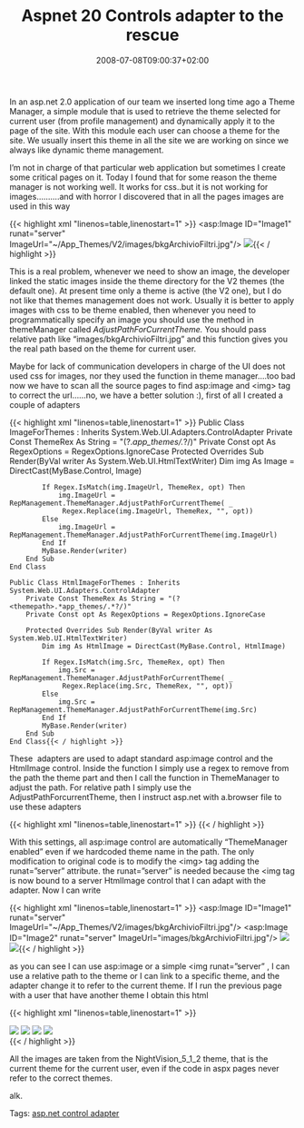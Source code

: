 ﻿---
title: "Aspnet 20 Controls adapter to the rescue"
description: ""
date: 2008-07-08T09:00:37+02:00
draft: false
tags: [ASPNET]
categories: [ASPNET]
---
In an asp.net 2.0 application of our team we inserted long time ago a Theme Manager, a simple module that is used to retrieve the theme selected for current user (from profile management) and dynamically apply it to the page of the site. With this module each user can choose a theme for the site. We usually insert this theme in all the site we are working on since we always like dynamic theme management.

I’m not in charge of that particular web application but sometimes I create some critical pages on it. Today I found that for some reason the theme manager is not working well. It works for css..but it is not working for images……….and with horror I discovered that in all the pages images are used in this way

{{< highlight xml "linenos=table,linenostart=1" >}}
 <asp:Image ID="Image1" runat="server" ImageUrl="~/App_Themes/V2/images/bkgArchivioFiltri.jpg"/>
 <img runat="server"  src="../App_Themes/V2/images/bkgArchivioFiltri.jpg" />{{< / highlight >}}

<!-- Code inserted with Steve Dunn's Windows Live Writer Code Formatter Plugin.  http://dunnhq.com -->

This is a real problem, whenever we need to show an image, the developer linked the static images inside the theme directory for the V2 themes (the default one). At present time only a theme is active (the V2 one), but I do not like that themes management does not work. Usually it is better to apply images with css to be theme enabled, then whenever you need to programmatically specify an image you should use the method in themeManager called *AdjustPathForCurrentTheme.* You should pass relative path like “images/bkgArchivioFiltri.jpg” and this function gives you the real path based on the theme for current user.

Maybe for lack of communication developers in charge of the UI does not used css for images, nor they used the function in theme manager….too bad now we have to scan all the source pages to find asp:image and &lt;img&gt; tag to correct the url……no, we have a better solution :), first of all I created a couple of adapters

{{< highlight xml "linenos=table,linenostart=1" >}}
Public Class ImageForThemes : Inherits System.Web.UI.Adapters.ControlAdapter
        Private Const ThemeRex As String = "(?<themepath>.*app_themes/.*?/)"
        Private Const opt As RegexOptions = RegexOptions.IgnoreCase
        Protected Overrides Sub Render(ByVal writer As System.Web.UI.HtmlTextWriter)
            Dim img As Image = DirectCast(MyBase.Control, Image)

            If Regex.IsMatch(img.ImageUrl, ThemeRex, opt) Then
                img.ImageUrl = RepManagement.ThemeManager.AdjustPathForCurrentTheme( _
                 Regex.Replace(img.ImageUrl, ThemeRex, "", opt))
            Else
                img.ImageUrl = RepManagement.ThemeManager.AdjustPathForCurrentTheme(img.ImageUrl)
            End If
            MyBase.Render(writer)
        End Sub
    End Class

    Public Class HtmlImageForThemes : Inherits System.Web.UI.Adapters.ControlAdapter
        Private Const ThemeRex As String = "(?<themepath>.*app_themes/.*?/)"
        Private Const opt As RegexOptions = RegexOptions.IgnoreCase

        Protected Overrides Sub Render(ByVal writer As System.Web.UI.HtmlTextWriter)
            Dim img As HtmlImage = DirectCast(MyBase.Control, HtmlImage)

            If Regex.IsMatch(img.Src, ThemeRex, opt) Then
                img.Src = RepManagement.ThemeManager.AdjustPathForCurrentTheme( _
                 Regex.Replace(img.Src, ThemeRex, "", opt))
            Else
                img.Src = RepManagement.ThemeManager.AdjustPathForCurrentTheme(img.Src)
            End If
            MyBase.Render(writer)
        End Sub
    End Class{{< / highlight >}}

<!-- Code inserted with Steve Dunn's Windows Live Writer Code Formatter Plugin.  http://dunnhq.com -->

These  adapters are used to adapt standard asp:image control and the HtmlImage control. Inside the function I simply use a regex to remove from the path the theme part and then I call the function in ThemeManager to adjust the path. For relative path I simply use the AdjustPathForcurrentTheme, then I instruct asp.net with a.browser file to use these adapters

{{< highlight xml "linenos=table,linenostart=1" >}}
<browsers>
    <browser refID="Default">
        <controlAdapters>
            <adapter controlType="System.Web.UI.WebControls.Image"
                        adapterType="RepManagement.V2.ImageForThemes" />
            <adapter controlType="System.Web.UI.HtmlControls.HtmlImage"
                        adapterType="RepManagement.V2.HtmlImageForThemes" />
        </controlAdapters>
    </browser>
</browsers>{{< / highlight >}}

<!-- Code inserted with Steve Dunn's Windows Live Writer Code Formatter Plugin.  http://dunnhq.com -->

With this settings, all asp:image control are automatically “ThemeManager enabled” even if we hardcoded theme name in the path. The only modification to original code is to modify the &lt;img&gt; tag adding the runat=”server” attribute. the runat=”server” is needed because the &lt;img tag is now bound to a server HtmlImage control that I can adapt with the adapter. Now I can write

{{< highlight xml "linenos=table,linenostart=1" >}}
<asp:Image ID="Image1" runat="server" ImageUrl="~/App_Themes/V2/images/bkgArchivioFiltri.jpg"/>
<asp:Image ID="Image2" runat="server" ImageUrl="images/bkgArchivioFiltri.jpg"/>
<img runat="server"  src="../App_Themes/V2/images/bkgArchivioFiltri.jpg" />
<img id="Img1" runat="server"  src="images/bkgArchivioFiltri.jpg" />{{< / highlight >}}

<!-- Code inserted with Steve Dunn's Windows Live Writer Code Formatter Plugin.  http://dunnhq.com -->

as you can see I can use asp:image or a simple &lt;img runat=”server” , I can use a relative path to the theme or I can link to a specific theme, and the adapter change it to refer to the current theme. If I run the previous page with a user that have another theme I obtain this html

{{< highlight xml "linenos=table,linenostart=1" >}}
  <div>
 <img id="Image1" src="/RepManagement/App_Themes/NightVision_5_1_2/images/bkgArchivioFiltri.jpg" style="border-width:0px;" />
  <img id="Image2" src="/RepManagement/App_Themes/NightVision_5_1_2/images/bkgArchivioFiltri.jpg" style="border-width:0px;" />
 <img src="/RepManagement/App_Themes/NightVision_5_1_2/images/bkgArchivioFiltri.jpg" />
 <img src="/RepManagement/App_Themes/NightVision_5_1_2/images/bkgArchivioFiltri.jpg" id="Img1" />
    </div>
    {{< / highlight >}}

<!-- Code inserted with Steve Dunn's Windows Live Writer Code Formatter Plugin.  http://dunnhq.com -->

All the images are taken from the NightVision\_5\_1\_2 theme, that is the current theme for the current user, even if the code in aspx pages never refer to the correct themes.

alk.

Tags: [asp.net control adapter](http://technorati.com/tag/asp.net%20control%20adapter)

<!--dotnetkickit-->
